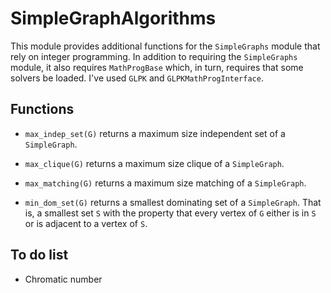 # SimpleGraphAlgorithms

This module provides additional functions for the `SimpleGraphs`
module that rely on integer programming. In addition to requiring the
`SimpleGraphs` module, it also requires `MathProgBase` which, in turn,
requires that some solvers be loaded. I've used `GLPK` and
`GLPKMathProgInterface`.

## Functions

* `max_indep_set(G)` returns a maximum size independent set of a
`SimpleGraph`.

* `max_clique(G)` returns a maximum size clique of a `SimpleGraph`.

* `max_matching(G)` returns a maximum size matching of a
`SimpleGraph`.

* `min_dom_set(G)` returns a smallest dominating set of a
`SimpleGraph`. That is, a smallest set `S` with the property that
every vertex of `G` either is in `S` or is adjacent to a vertex of
`S`.


## To do list

* Chromatic number
